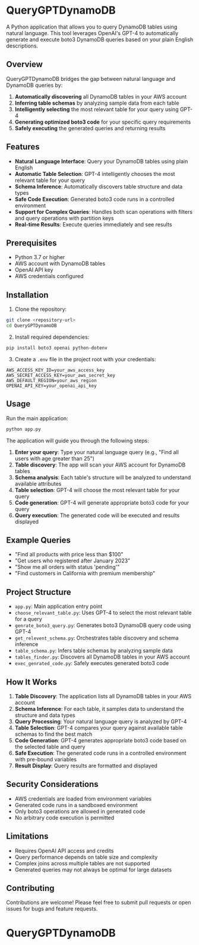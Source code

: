 # QueryGPTDynamoDB

A Python application that allows you to query DynamoDB tables using natural language. This tool leverages OpenAI's GPT-4 to automatically generate and execute boto3 DynamoDB queries based on your plain English descriptions.

## Overview

QueryGPTDynamoDB bridges the gap between natural language and DynamoDB queries by:

1. **Automatically discovering** all DynamoDB tables in your AWS account
2. **Inferring table schemas** by analyzing sample data from each table
3. **Intelligently selecting** the most relevant table for your query using GPT-4
4. **Generating optimized boto3 code** for your specific query requirements
5. **Safely executing** the generated queries and returning results

## Features

- **Natural Language Interface**: Query your DynamoDB tables using plain English
- **Automatic Table Selection**: GPT-4 intelligently chooses the most relevant table for your query
- **Schema Inference**: Automatically discovers table structure and data types
- **Safe Code Execution**: Generated boto3 code runs in a controlled environment
- **Support for Complex Queries**: Handles both scan operations with filters and query operations with partition keys
- **Real-time Results**: Execute queries immediately and see results

## Prerequisites

- Python 3.7 or higher
- AWS account with DynamoDB tables
- OpenAI API key
- AWS credentials configured

## Installation

1. Clone the repository:
```bash
git clone <repository-url>
cd QueryGPTDynamoDB
```

2. Install required dependencies:
```bash
pip install boto3 openai python-dotenv
```

3. Create a `.env` file in the project root with your credentials:
```
AWS_ACCESS_KEY_ID=your_aws_access_key
AWS_SECRET_ACCESS_KEY=your_aws_secret_key
AWS_DEFAULT_REGION=your_aws_region
OPENAI_API_KEY=your_openai_api_key
```

## Usage

Run the main application:
```bash
python app.py
```

The application will guide you through the following steps:

1. **Enter your query**: Type your natural language query (e.g., "Find all users with age greater than 25")
2. **Table discovery**: The app will scan your AWS account for DynamoDB tables
3. **Schema analysis**: Each table's structure will be analyzed to understand available attributes
4. **Table selection**: GPT-4 will choose the most relevant table for your query
5. **Code generation**: GPT-4 will generate appropriate boto3 code for your query
6. **Query execution**: The generated code will be executed and results displayed

## Example Queries

- "Find all products with price less than $100"
- "Get users who registered after January 2023"
- "Show me all orders with status 'pending'"
- "Find customers in California with premium membership"

## Project Structure

- `app.py`: Main application entry point
- `choose_relevant_table.py`: Uses GPT-4 to select the most relevant table for a query
- `genrate_boto3_query.py`: Generates boto3 DynamoDB query code using GPT-4
- `get_relevent_schema.py`: Orchestrates table discovery and schema inference
- `table_schema.py`: Infers table schemas by analyzing sample data
- `tables_finder.py`: Discovers all DynamoDB tables in your AWS account
- `exec_genrated_code.py`: Safely executes generated boto3 code

## How It Works

1. **Table Discovery**: The application lists all DynamoDB tables in your AWS account
2. **Schema Inference**: For each table, it samples data to understand the structure and data types
3. **Query Processing**: Your natural language query is analyzed by GPT-4
4. **Table Selection**: GPT-4 compares your query against available table schemas to find the best match
5. **Code Generation**: GPT-4 generates appropriate boto3 code based on the selected table and query
6. **Safe Execution**: The generated code runs in a controlled environment with pre-bound variables
7. **Result Display**: Query results are formatted and displayed

## Security Considerations

- AWS credentials are loaded from environment variables
- Generated code runs in a sandboxed environment
- Only boto3 operations are allowed in generated code
- No arbitrary code execution is permitted

## Limitations

- Requires OpenAI API access and credits
- Query performance depends on table size and complexity
- Complex joins across multiple tables are not supported
- Generated queries may not always be optimal for large datasets

## Contributing

Contributions are welcome! Please feel free to submit pull requests or open issues for bugs and feature requests.
# QueryGPTDynamoDB
